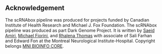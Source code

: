 ## Acknowledgement
The scRNAbox pipeline was produced for projects funded by Canadian Institute of Health Research and Michael J. Fox Foundation. The scRNAbox pipeline was produced as part Dark Genome Project. It is written by [Saeid Amiri](https://github.com/saeidamiri1), [Michael Fiorini](https://github.com/fiorini9), and [Rhalena Thomas](https://github.com/RhalenaThomas) with associate of Sali Farhan and Edward Fon at the Montreal Neurological Institute-Hospital. Copyright belongs [MNI BIOINFO CORE](https://github.com/neurobioinfo). 